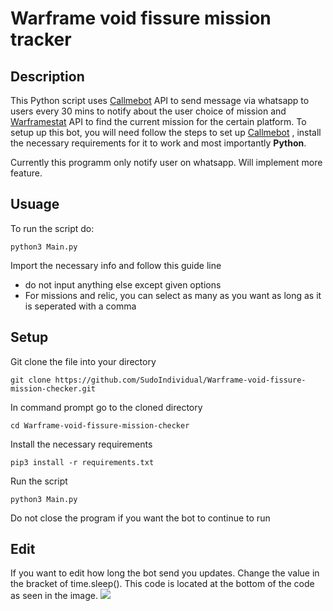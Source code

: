 ﻿# Warframe void fissure mission tracker
## Description
This Python script uses [Callmebot](https://www.callmebot.com/blog/free-api-whatsapp-messages/) API to send message via whatsapp to users every 30 mins to notify about the user choice of mission and [Warframestat](https://docs.warframestat.us/) API to find the current mission for the certain platform. To setup up this bot, you will need follow the steps to set up [Callmebot](https://www.callmebot.com/blog/free-api-whatsapp-messages/)  , install the necessary requirements for it to work and most importantly **Python**. 

Currently this programm only notify user on whatsapp. Will implement more feature.

## Usuage
To run the script do:

    python3 Main.py
Import the necessary info and follow this guide line

 - do not input anything else except given options
 - For missions and relic, you can select as many as you want as long as it is seperated with a comma

## Setup
Git clone the file into your directory

    git clone https://github.com/SudoIndividual/Warframe-void-fissure-mission-checker.git
In command prompt go to the cloned directory

    cd Warframe-void-fissure-mission-checker
  Install the necessary requirements

    pip3 install -r requirements.txt
  
Run the script

    python3 Main.py
Do not close the program if you want the bot to continue to run

## Edit
If you want to edit how long the bot send you updates. Change the value in the bracket of time.sleep(). This code is located at the bottom of the code as seen in the image.
![](https://github.com/Zhien02/Warframe-void-fissure-mission-checker/blob/master/Image/Edit.PNG)


